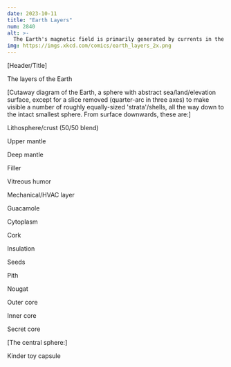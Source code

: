 ```yaml
---
date: 2023-10-11
title: "Earth Layers"
num: 2840
alt: >-
  The Earth's magnetic field is primarily generated by currents in the liquid outer core, though some geophysicists argue that an unexplained mismatch with models suggests that the Kinder toy contains a magnet.
img: https://imgs.xkcd.com/comics/earth_layers_2x.png
---
```

[Header/Title]

The layers of the Earth

[Cutaway diagram of the Earth, a sphere with abstract sea/land/elevation surface, except for a slice removed (quarter-arc in three axes) to make visible a number of roughly equally-sized 'strata'/shells, all the way down to the intact smallest sphere. From surface downwards, these are:]

Lithosphere/crust (50/50 blend)

Upper mantle

Deep mantle

Filler

Vitreous humor

Mechanical/HVAC layer

Guacamole

Cytoplasm

Cork

Insulation

Seeds

Pith

Nougat

Outer core

Inner core

Secret core

[The central sphere:]

Kinder toy capsule